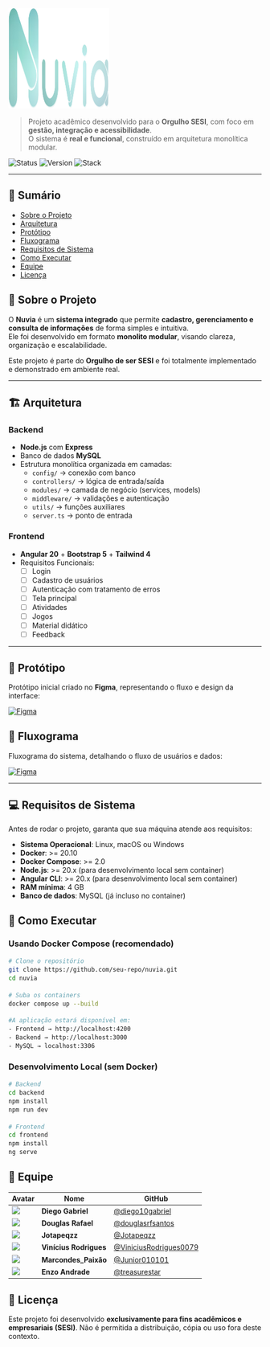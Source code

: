 <img src="https://github.com/Junior010101/Nuvia/blob/main/Frontend/src/assets/img/Favicon.png?raw=true" width="200" height="200" />

> Projeto acadêmico desenvolvido para o **Orgulho SESI**, com foco em **gestão, integração e acessibilidade**.  
> O sistema é **real e funcional**, construído em arquitetura monolítica modular.

![Status](https://img.shields.io/badge/status-Em%20Desenvolvimento-yellow)
![Version](https://img.shields.io/badge/version-0.1-blue)
![Stack](https://img.shields.io/badge/stack-Node.js%20%7C%20Express%20%7C%20MySQL%20%7C%20Angular-green)

---

## 📑 Sumário
- [Sobre o Projeto](#-sobre-o-projeto)
- [Arquitetura](#-arquitetura)
- [Protótipo](#-protótipo)
- [Fluxograma](#-fluxograma)
- [Requisitos de Sistema](#-requisitos-de-sistema)
- [Como Executar](#-como-executar)
- [Equipe](#-equipe)
- [Licença](#-licença)

## 📖 Sobre o Projeto
O **Nuvia** é um **sistema integrado** que permite **cadastro, gerenciamento e consulta de informações** de forma simples e intuitiva.  
Ele foi desenvolvido em formato **monolito modular**, visando clareza, organização e escalabilidade.  

Este projeto é parte do **Orgulho de ser SESI** e foi totalmente implementado e demonstrado em ambiente real.

---

## 🏗 Arquitetura

### Backend
- **Node.js** com **Express**  
- Banco de dados **MySQL**  
- Estrutura monolítica organizada em camadas:  
  - `config/` → conexão com banco  
  - `controllers/` → lógica de entrada/saída  
  - `modules/` → camada de negócio (services, models)  
  - `middleware/` → validações e autenticação  
  - `utils/` → funções auxiliares  
  - `server.ts` → ponto de entrada  

### Frontend
- **Angular 20** + **Bootstrap 5** + **Tailwind 4**
- Requisitos Funcionais:  
  - [ ] Login  
  - [ ] Cadastro de usuários  
  - [ ] Autenticação com tratamento de erros  
  - [ ] Tela principal  
  - [ ] Atividades  
  - [ ] Jogos  
  - [ ] Material didático  
  - [ ] Feedback  

---

## 🎨 Protótipo

Protótipo inicial criado no **Figma**, representando o fluxo e design da interface:  

[![Figma](https://img.shields.io/badge/Figma-View-blue?logo=figma)](https://www.figma.com/design/gdpUL4jo7zat9q4YVNgPJm/Nuvia?m=auto&t=GPzbP8Z7V2SMTxTA-6)

## 🔀 Fluxograma

Fluxograma do sistema, detalhando o fluxo de usuários e dados:  

[![Figma](https://img.shields.io/badge/Figma-View-blue?logo=figma)](https://www.figma.com/board/K6uekkQey6R03ballExgLq/Fluxograma-Nuvia?t=GPzbP8Z7V2SMTxTA-6)

---

## 💻 Requisitos de Sistema

Antes de rodar o projeto, garanta que sua máquina atende aos requisitos:

- **Sistema Operacional**: Linux, macOS ou Windows  
- **Docker**: >= 20.10  
- **Docker Compose**: >= 2.0  
- **Node.js**: >= 20.x (para desenvolvimento local sem container)  
- **Angular CLI**: >= 20.x (para desenvolvimento local sem container)  
- **RAM mínima**: 4 GB
- **Banco de dados**: MySQL (já incluso no container)  

## 🚀 Como Executar

### Usando Docker Compose (recomendado)
```bash
# Clone o repositório
git clone https://github.com/seu-repo/nuvia.git
cd nuvia

# Suba os containers
docker compose up --build

#A aplicação estará disponível em:
- Frontend → http://localhost:4200
- Backend → http://localhost:3000
- MySQL → localhost:3306
```
### Desenvolvimento Local (sem Docker)
```bash
# Backend
cd backend
npm install
npm run dev

# Frontend
cd frontend
npm install
ng serve
```
## 👥 Equipe

| Avatar | Nome | GitHub |
|--------|------|--------|
| <img src="https://avatars.githubusercontent.com/u/169189388?v=4" width="60"> | **Diego Gabriel** | [@diego10gabriel](https://github.com/diego10gabriel) |
| <img src="https://avatars.githubusercontent.com/u/169695398?v=4" width="60"> | **Douglas Rafael** | [@douglasrfsantos](https://github.com/douglasrfsantos) |
| <img src="https://avatars.githubusercontent.com/u/169388159?v=4" width="60"> | **Jotapeqzz** | [@Jotapeqzz](https://github.com/Jotapeqzz) |
| <img src="https://avatars.githubusercontent.com/u/203883716?v=4" width="60"> | **Vinícius Rodrigues** | [@ViniciusRodrigues0079](https://github.com/ViniciusRodrigues0079) |
| <img src="https://avatars.githubusercontent.com/u/162238592?v=4" width="60"> | **Marcondes_Paixão** | [@Junior010101](https://github.com/Junior010101) |
| <img src="https://avatars.githubusercontent.com/u/82385947?v=4" width="60"> | **Enzo Andrade** | [@treasurestar](https://github.com/treasurestar) |

## 📜 Licença

Este projeto foi desenvolvido **exclusivamente para fins acadêmicos e empresariais (SESI)**. Não é permitida a distribuição, cópia ou uso fora deste contexto.





